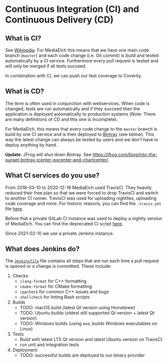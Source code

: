 # Continuous Integration (CI) and Continuous Delivery (CD)

## What is CI?

See [Wikipedia][wikipedia_ci]. For MediaElch this means that we have one main code
branch (`master`) and each code change (i.e. Git commit) is build and tested automatically by a CI service.
Furthermore every pull request is tested and will only be merged if all tests succeed.

In combination with CI, we can push our test coverage to Coverity.


## What is CD?

The term is often used in conjunction with webservices.  When code is changed, tests
are run automatically and if they succeed then the application is deployed automatically
to production systems (*Note:* There are many definitions of CD and this one is incomplete).

For MediaElch, this means that every code change to the `master` branch is build by one
CI service and is then deployed to [Bintray][bintray] (see below).
This way the latest change can always be tested by users and we don't have to deploy anything by hand.

__Update__: JFrog will shut down Bintray. See <https://jfrog.com/blog/into-the-sunset-bintray-jcenter-gocenter-and-chartcenter/>.


## What CI services do you use?

From 2018-03-10 to 2020-12-19 MediaElch used TravisCI.  They heavily reduced their free
plan so that we were forced to drop TravisCI and switch to another CI runner.
TravisCI was used for uploading nightlies, uploading code coverage and more.  For historic
reasons, you can find the `.travis.yml` file [here][travis_old].

Before that a private GitLab CI instance was used to deploy a nightly version of MediaElch.
You can find the deprecated CI script [here][GitLabKomet].

Since 2021-02-10 we use a private Jenkins instance.  


## What does Jenkins do?

The [`Jenkinsfile`](../../Jenkinsfile) file contains all steps that are run each time
a pull request is opened or a change is committed.  These include:

 1. Checks
    - `clang-format` for C++ formatting
    - `cmake-format` for CMake formatting
    - `cppcheck` for common C++ issues and bugs
    - `shellcheck` for linting Bash scripts
 2. Builds
    - TODO: macOS build (latest Qt version using Homebrew)
    - TODO: Ubuntu builds (oldest still supported Qt version + latest Qt version)
    - TODO: Windows builds (using `mxe`; builds Windows executables on Linux)
 3. Tests
    - Build with latest LTS Qt version and latest Ubuntu version on TravisCI
    - run unit and integration tests
 4. Deployment
    - TODO: successful builds are deployed to our binary provider


[bintray]: https://bintray.com/komet/MediaElch
[travis]: https://travis-ci.org/Komet/MediaElch
[GitlabKomet]: https://github.com/Komet/MediaElch/blob/fafd391f83325a52a3e101684b88c7622cb085a0/.gitlab-ci.yml
[wikipedia_ci]: (https://en.wikipedia.org/wiki/Continuous_integration)
[travis_old]: https://github.com/Komet/MediaElch/blob/97bde70523ce7627a9c34503e45478b449ce93b0/.travis.yml
